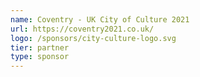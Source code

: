 ```yaml
---
name: Coventry - UK City of Culture 2021
url: https://coventry2021.co.uk/
logo: /sponsors/city-culture-logo.svg
tier: partner
type: sponsor
---
```

